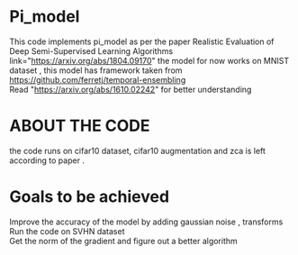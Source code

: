 # Pi_model
This code implements pi_model as per the paper Realistic Evaluation of Deep Semi-Supervised Learning Algorithms link="https://arxiv.org/abs/1804.09170"
the model for now works on MNIST dataset , this model has framework taken from https://github.com/ferretj/temporal-ensembling 
<br /> 
Read "https://arxiv.org/abs/1610.02242" for better understanding  

# ABOUT THE CODE
the code runs on cifar10 dataset, cifar10 augmentation and zca is left according to paper .

# Goals to be achieved 
Improve the accuracy of the model by adding gaussian noise , transforms <br /> 
Run the code on SVHN dataset <br /> 
Get the norm of the gradient and figure out a better algorithm <br /> 



